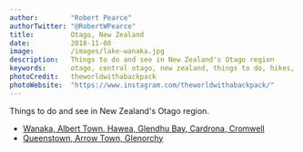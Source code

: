 ```yaml
---
author:        "Robert Pearce"
authorTwitter: "@RobertWPearce"
title:         Otago, New Zealand
date:          2018-11-08
image:         /images/lake-wanaka.jpg
description:   Things to do and see in New Zealand's Otago region
keywords:      otago, central otago, new zealand, things to do, hikes, coworking, restaurants
photoCredit:   theworldwithabackpack
photoWebsite:  "https://www.instagram.com/theworldwithabackpack/"
---
```


Things to do and see in New Zealand's Otago region.

* [Wanaka, Albert Town, Hawea, Glendhu Bay, Cardrona, Cromwell](/new-zealand/wanaka-area.html)
* [Queenstown, Arrow Town, Glenorchy](/new-zealand/queenstown-area.html)
